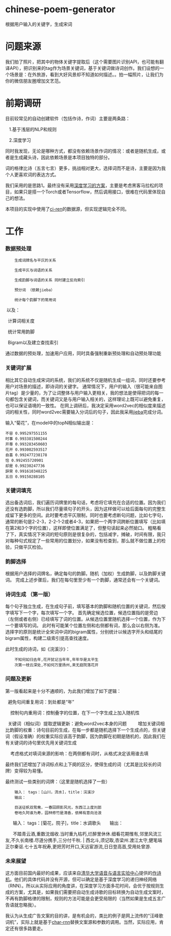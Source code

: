 # chinese-poem-generator
根据用户输入的关键字，生成宋词

# 问题来源
我们拍了照片，把其中的物体关键字提取后（这个需要图片识别API，也可能有翻译API），把识别来的tag作为场景关键词，基于关键词做诗词创作。我们设想的一个场景是：在外旅游，看到大好风景却不知道如何描述。。拍一幅照片，让我们为你的微信朋友圈增加文艺范。

# 前期调研
目前较常见的自动创建软件（包括作诗，作词）主要是两条路：

    1.基于浅层的NLP和规则
    
    2.深度学习
  
同时我发现，无论是哪种方式，都没有依赖场景作词的情况：或者是随机生成，或者是生成藏头诗，因此依赖场景是本项目独特的部分。

词的格律比诗（五言七言）更多，挑战相对更大，选择词而不是诗，主要是因为我个人更喜欢词的表达方式。

我们采用的是思路1。最终没有采用[深度学习的方案](https://github.com/karpathy/char-rnn)，主要是考虑黑客马拉松的项目，如果只是搭一个Torch或者Tensorflow，然后调用接口，很难在代码里体现自己的想法。

本项目的实现中使用了[ci-ren](https://github.com/LingDong-/ci-ren)的数据源，但实现逻辑完全不同。

# 工作
### 数据预处理

		
  		生成词牌名与平仄的关系
  
  		生成平仄与词语的关系
  
  		生成韵脚与词语的关系 同时建立反向索引
  
  		预分词 （依赖jieba）
		
		统计每个韵脚下的常用词
  
  以及：
  
  		计算词相关度
		
		
  
  		统计常用韵脚
  
  		Bigram以及建立查找索引
  
通过数据的预处理，加速用户应用，同时具备强制重新预处理和自动预处理功能

### 关键词扩展

相比其它自动生成宋词的系统，我们的系统不仅是随机生成一组词，同时还要参考用户对场景的描述，即诗词的关键字。
通常情况下，用户的输入（很可能来自图片tag）是少量的，为了让词整体与用户输入更相关，我的想法是使得把词的每一句都包含关键词，而关键词又是与用户输入相关的，这样理论上既可以避免重复，也可以保证语境的一致性。
在网上调研后，我决定采用word2vec的相似度来描述词的相关性，同时word2vec需要输入分词后的句子，因此我采用[jieba](https://github.com/fxsjy/jieba)完成分词。

输入“菊花”，在model中的topN相似输出是：

    不容 0.995297551155
    时事 0.993381500244
    开尊 0.993283450603
    花开 0.993002593517
    自喜 0.992477238178
    恰 0.992455720901
    却是 0.99230247736
    辞荣 0.991610348225
    五日 0.99150288105

### 关键词填充

选出备选词后，我们遍历词牌里的每句话，考虑将它填充在合适的位置。因为我们还没有选韵脚，所以我们尽量填句子的开头，因为这样做可以给后面每句的完整生成留下更多的空间。此时要考虑平仄限制，同时也要考虑断句问题，比如七字句，通常的断句是2-2-3，2-2-1-2或者4-3，如果把一个两字词跨断位置填写（比如填在第2和3个字的位置），这样即使位置满足了，但整句读起来必然拗口。
粗略看了下，真实情况下宋词的短句原则是很复杂的，包括减字，摊破，时间有限，我只对每种句式规定了一些常用的位置划分，如果没有检查到，那么就不做位置上的检验，只做平仄检验。

### 韵脚选择

根据用户选择的词牌名，确定每句的韵脚。随机（加权）生成韵脚，以及韵脚关键词。
完成上述步骤后，我们在每句里至少有一个韵脚，通常还会有一个关键词。

### 诗词生成 （第一版）

每个句子独立生成，在生成句子前，填写基本的韵脚和随机位置的关键词，然后按字填写下一个字，每次填写一个字。
首先确定候选位置，候选位置指的是旁边（左侧或者右侧）已经填写了词的位置。从候选位置里随机选择一个位置，作为下一个要填写的词。
此时有可能某个位置左侧和右侧都有词，那么会以右侧为准。
选择字的原则是统计全宋词中词的bigram属性，分别统计以候选字开头和结尾的bigram属性，构建二级索引提高查找速度。


此时生成的诗词，如《浣溪沙》：

  	    不知何如归去年,花开犹记当年年,年年华是太平生
	    次第一枝云深处,不如何万里扬州,来无庭院落花开
    
### 问题及更新
第一版看起来是十分不通顺的，为此我们增加了如下逻辑：

    	避免句间重复用词：到处都是“年”
	
    	控制句内重用词：控制叠字的位置，在下一个字生成上加入随机性
	
   	关键词（相似词）提取逻辑更新：避免word2vec本身的问题
    
    	增加关键词相比韵脚的权重：诗句目前的生成，在每一步都是随机选择下一个生成点的，但关键词（假设准确）的权重实际应该高于韵脚，因为韵脚在初期是随机的，因此我们在有关键词的诗句里优先用关键词生成
    
    	考虑格式对填词来源的影响：在两侧都有词时，从格式决定该用谁去填
 
 最终我们还增加了诗词标点和上下阕的区分，使得生成的词（尤其是比较长的词牌）变得较为易懂。
 
 最终测试一些类别的词牌：（这里是随机选择了一些）
 
      	输入： tags：[山川，流水]，title：浣溪沙
      	输出：

      	目送征帆双鸳鸯，一春回顾影风光，东西江上度刘郎
      	卷地久阿谁为寿，园林修竹是清香，依稀有意向沧浪

      	输入： tags：[菊花，院子]，title：水调歌头
      	输出：
      
      	不踏青云酒,重数沈烟收.当时重九枯朽,烂醉里休休.细看花期惟有,邻里风流三友,不久长南楼.尽道分携手,三分付千秋. | 
      	西北斗,须记取,杏梁州.渡江太守,健笔端正尔秦讴.七十五年祝寿,更把芳时开口,天远宦游流,日日登高首,受用处曾游.

### 未来展望
这方面目前国内最好的成果，应该来自[清华大学语音与语言实验中心](http://nlp.cslt.org/)提供的[作诗机](http://www.guancha.cn/Science/2016_03_21_354505.shtml)。他们的具体代码并没有开源，但可以确定是基于深度学习的递归神经网络（RNN）。所以从实际应用的角度讲，在深度学习方面多花时间，会优于按规则生成的方案，尤其是，如果我们需要把自动生成诗歌的目标转换为自动生成文案时，不再有韵脚格律的限制，规则的方法可能是会更受局限的（当然如果是生成五言广告语就忽略我）。

我认为从生成广告文案的目的讲，是有机会的，类比的例子是网上流传的“汪峰歌词机”，实际上就是基于[char-rnn](https://github.com/karpathy/char-rnn)替换文案源和参数的调用。当然，实际应用，肯定还有很多路要走。
